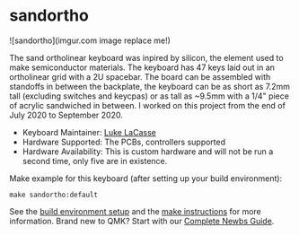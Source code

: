 # sandortho

![sandortho](imgur.com image replace me!)

The sand ortholinear keyboard was inpired by silicon, the element used to make semiconductor materials. The keyboard has 47 keys laid out in an ortholinear grid with a 2U spacebar. The board can be assembled with standoffs in between the backplate, the keyboard can be as short as 7.2mm tall (excluding switches and keycpas) or as tall as ~9.5mm with a 1/4" piece of acrylic sandwiched in between. I worked on this project from the end of July 2020 to September 2020.

* Keyboard Maintainer: [Luke LaCasse](https://github.com/Sandpiper131)
* Hardware Supported: The PCBs, controllers supported
* Hardware Availability: This is custom hardware and will not be run a second time, only five are in existence.

Make example for this keyboard (after setting up your build environment):

    make sandortho:default

See the [build environment setup](https://docs.qmk.fm/#/getting_started_build_tools) and the [make instructions](https://docs.qmk.fm/#/getting_started_make_guide) for more information. Brand new to QMK? Start with our [Complete Newbs Guide](https://docs.qmk.fm/#/newbs).
